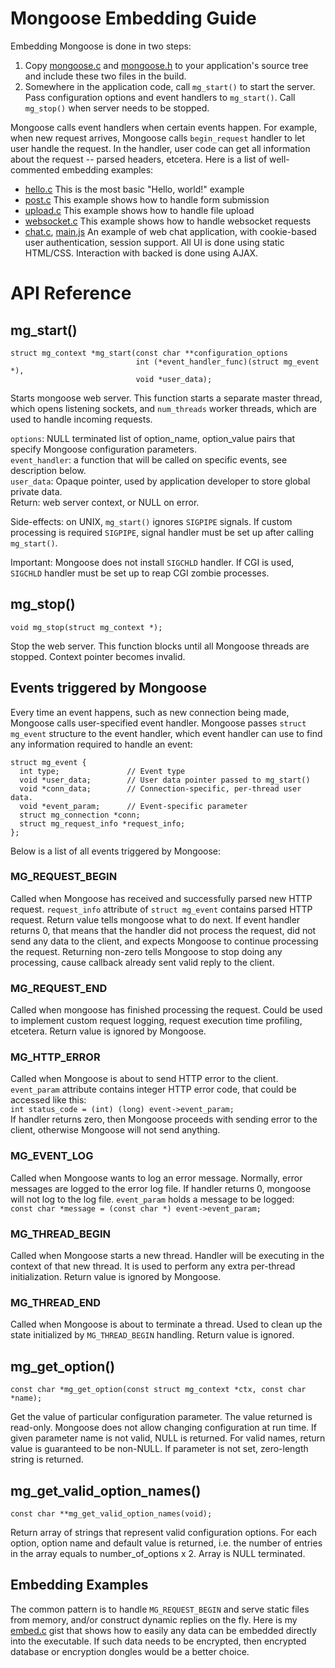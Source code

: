 # Mongoose Embedding Guide

Embedding Mongoose is done in two steps:

   1. Copy
    [mongoose.c](https://raw.github.com/cesanta/mongoose/master/mongoose.c) and
    [mongoose.h](https://raw.github.com/cesanta/mongoose/master/mongoose.h)
    to your application's source tree and include these two files in the build.
   2. Somewhere in the application code, call `mg_start()` to start the server.
    Pass configuration options and event handlers to `mg_start()`. Call
    `mg_stop()` when server needs to be stopped.

Mongoose calls event handlers when certain events happen.
For example, when new request arrives, Mongoose calls `begin_request`
handler to let user handle the request. In the handler, user code
can get all information about the request -- parsed headers, etcetera.
Here is a list of well-commented embedding examples:

   * [hello.c](https://github.com/cesanta/mongoose/blob/master/examples/hello.c)
    This is the most basic "Hello, world!" example
   * [post.c](https://github.com/cesanta/mongoose/blob/master/examples/post.c)
    This example shows how to handle form submission
   * [upload.c](https://github.com/cesanta/mongoose/blob/master/examples/upload.c)
    This example shows how to handle file upload
   * [websocket.c](https://github.com/cesanta/mongoose/blob/master/examples/websocket.c)
    This example shows how to handle websocket requests
   * [chat.c](https://github.com/cesanta/mongoose/blob/master/examples/chat.c), [main.js](https://github.com/cesanta/mongoose/blob/master/examples/html/main.js)
    An example of web chat application, with cookie-based user authentication,
    session support. All UI is done using static HTML/CSS. Interaction
    with backed is done using AJAX.



# API Reference

## mg\_start()
    struct mg_context *mg_start(const char **configuration_options
                                int (*event_handler_func)(struct mg_event *),
                                void *user_data);

Starts mongoose web server. This function starts a separate master thread,
which opens listening sockets, and `num_threads` worker threads, which are
used to handle incoming requests.

  `options`: NULL terminated list of option_name, option_value pairs that
            specify Mongoose configuration parameters.  
  `event_handler`: a function that will be called on specific events,
               see description below.  
  `user_data`: Opaque pointer, used by application developer to store
               global private data.  
  Return: web server context, or NULL on error.

  Side-effects: on UNIX, `mg_start()` ignores `SIGPIPE` signals. If custom
    processing is required `SIGPIPE`, signal handler must be set up
    after calling `mg_start()`.

 Important: Mongoose does not install `SIGCHLD` handler. If CGI is used,
 `SIGCHLD` handler must be set up to reap CGI zombie processes.


## mg\_stop()

    void mg_stop(struct mg_context *);

Stop the web server. This function blocks until all Mongoose
threads are stopped. Context pointer becomes invalid.


## Events triggered by Mongoose

Every time an event happens, such as new connection being made,
Mongoose calls user-specified event handler. Mongoose passes `struct mg_event`
structure to the event handler, which event handler can use to find any
information required to handle an event:

    struct mg_event {
      int type;               // Event type
      void *user_data;        // User data pointer passed to mg_start()
      void *conn_data;        // Connection-specific, per-thread user data.
      void *event_param;      // Event-specific parameter
      struct mg_connection *conn;
      struct mg_request_info *request_info;
    };

Below is a list of all events triggered by Mongoose:

### MG\_REQUEST\_BEGIN

Called when Mongoose has received and successfully parsed new HTTP request.
`request_info`
attribute of `struct mg_event` contains parsed HTTP request. Return value tells
mongoose what to do next. If event handler returns 0, that means that the
handler did not process the request, did not send any data to the client, and
expects Mongoose to continue processing the request. Returning non-zero
tells Mongoose to stop doing any processing, cause callback already sent
valid reply to the client.

### MG\_REQUEST\_END

Called when mongoose has finished processing the request.
Could be used to implement custom request logging, request execution time
profiling, etcetera. Return value is ignored by Mongoose.

### MG\_HTTP\_ERROR

Called when Mongoose is about to send HTTP error to the client.
`event_param` attribute contains integer HTTP error code, that could be
accessed like this:  
`int status_code = (int) (long) event->event_param;`  
If handler returns zero, then Mongoose proceeds with sending error to the
client, otherwise Mongoose will not send anything.

### MG\_EVENT\_LOG

Called when Mongoose wants to log an error message.
Normally, error messages are logged to the error log file. If handler
returns 0, mongoose will not log to the log file. `event_param` holds
a message to be logged:  
`const char *message = (const char *) event->event_param;`

### MG\_THREAD\_BEGIN

Called when Mongoose starts a new thread. Handler will be executing
in the context of that new thread. It is used to perform any extra per-thread
initialization. Return value is ignored by Mongoose.

### MG\_THREAD\_END

Called when Mongoose is about to terminate a thread. Used to clean up
the state initialized by `MG_THREAD_BEGIN` handling. Return value is ignored.

## mg\_get\_option()

    const char *mg_get_option(const struct mg_context *ctx, const char *name);

Get the value of particular configuration parameter.  The value returned is
read-only. Mongoose does not allow changing configuration at run time.  If
given parameter name is not valid, NULL is returned. For valid names, return
value is guaranteed to be non-NULL. If parameter is not set, zero-length string
is returned.

## mg\_get\_valid\_option\_names()

    const char **mg_get_valid_option_names(void);

Return array of strings that represent valid configuration options.  For each
option, option name and default value is returned, i.e. the number of entries
in the array equals to number_of_options x 2.  Array is NULL terminated.


## Embedding Examples

The common pattern is to handle `MG_REQUEST_BEGIN` and serve static files
from memory, and/or construct dynamic replies on the fly. Here is
my [embed.c](https://gist.github.com/valenok/4714740) gist
that shows how to easily any data can be embedded
directly into the executable. If such data needs to be encrypted, then
encrypted database or encryption dongles would be a better choice.
